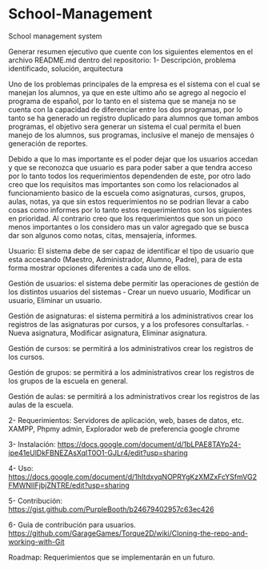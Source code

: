 # School-Management
School management system

Generar resumen ejecutivo que cuente con los siguientes elementos en el archivo README.md dentro del repositorio:
1- Descripción, problema identificado, solución, arquitectura

Uno de los problemas principales de la empresa es el sistema con el cual se manejan los alumnos, ya que en este ultimo año se agrego al negocio el programa de español, por lo tanto en el sistema que se maneja no se cuenta con la capacidad de diferenciar entre los dos programas, por lo tanto se ha generado un registro duplicado para alumnos que toman ambos programas, el objetivo sera generar un sistema el cual permita el buen manejo de los alumnos, sus programas, inclusive el manejo de mensajes ó generación de reportes.

Debido a que lo mas importante es el poder dejar que los usuarios accedan y que se reconozca que usuario es para poder saber a que tendra acceso por lo tanto todos los requerimientos dependenden de este, por otro lado creo que los requisitos mas importantes son como los relacionados al funcionamiento basico de la escuela como asignaturas, cursos, grupos, aulas, notas, ya que sin estos requerimientos no se podrian llevar a cabo cosas como informes por lo tanto estos requerimientos son los siguientes en prioridad.  Al contrario creo que los requerimientos que son un poco menos importantes o los considero mas un valor agregado que se busca dar son algunos como notas, citas, mensajería, informes.

Usuario: El sistema debe de ser capaz de identificar el tipo de usuario que esta accesando (Maestro, Administrador, Alumno, Padre), para de esta forma mostrar opciones diferentes a cada uno de ellos.

Gestión de usuarios: el sistema debe permitir las operaciones de gestión de los distintos usuarios del sistemas 
‐ Crear un nuevo usuario, Modificar un usuario, Eliminar un usuario.

Gestión de asignaturas: el sistema permitirá a los administrativos crear los registros de las asignaturas por cursos, y a los profesores consultarlas.
‐ Nueva asignatura, Modificar asignatura, Eliminar asignatura.

Gestión de cursos: se permitirá a los administrativos crear los registros de los cursos.

Gestión de grupos: se permitirá a los administrativos crear los registros de los grupos de la escuela en general.

Gestión de aulas: se permitirá a los administrativos crear los registros de las aulas de la escuela.

2- Requerimientos:
Servidores de aplicación, web, bases de datos, etc.
XAMPP, Phpmy admin, Explorador web de preferencia google chrome

3- Instalación:
https://docs.google.com/document/d/1bLPAE8TAYp24-ipe41eUlDkFBNEZAsXqIT0O1-GJLr4/edit?usp=sharing

4- Uso:
https://docs.google.com/document/d/1hItdxyqNOPRYgKzXMZxFcYSfmVG2FMWNIIFjbjZNTRE/edit?usp=sharing

5- Contribución:
https://gist.github.com/PurpleBooth/b24679402957c63ec426

6- Guía de contribución para usuarios.
https://github.com/GarageGames/Torque2D/wiki/Cloning-the-repo-and-working-with-Git

Roadmap:
Requerimientos que se implementarán en un futuro.
